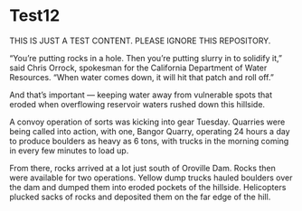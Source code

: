 # Test12

THIS IS JUST A TEST CONTENT. PLEASE IGNORE THIS REPOSITORY.

“You’re putting rocks in a hole. Then you’re putting slurry in to solidify it,” said Chris Orrock, spokesman for the California Department of Water Resources. “When water comes down, it will hit that patch and roll off.”

And that’s important — keeping water away from vulnerable spots that eroded when overflowing reservoir waters rushed down this hillside.

A convoy operation of sorts was kicking into gear Tuesday. Quarries were being called into action, with one, Bangor Quarry, operating 24 hours a day to produce boulders as heavy as 6 tons, with trucks in the morning coming in every few minutes to load up.

From there, rocks arrived at a lot just south of Oroville Dam. Rocks then were available for two operations. Yellow dump trucks hauled boulders over the dam and dumped them into eroded pockets of the hillside. Helicopters plucked sacks of rocks and deposited them on the far edge of the hill.
